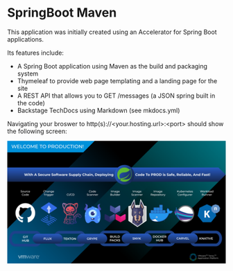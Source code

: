 # SpringBoot Maven

This application was initially created using an Accelerator for Spring Boot applications.

Its features include:

* A Spring Boot application using Maven as the build and packaging system
* Thymeleaf to provide web page templating and a landing page for the site
* A REST API that allows you to GET /messages (a JSON spring built in the code)
* Backstage TechDocs using Markdown (see mkdocs.yml)

Navigating your broswer to http(s)://&lt;your.hosting.url&gt;:&lt;port&gt; should show the following screen:

![supply chain diagram](../src/main/resources/static/tap-into-prod.png "Composable and Modular - TAP Supply Chains")